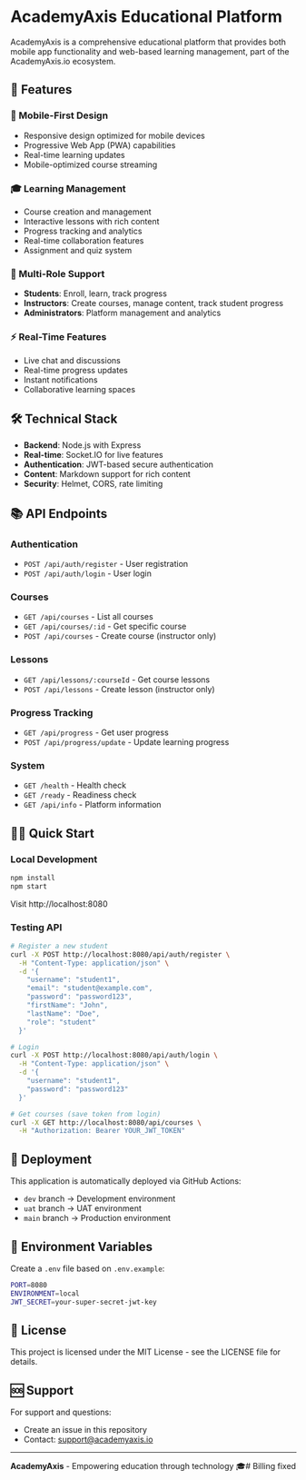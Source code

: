 # AcademyAxis Educational Platform

AcademyAxis is a comprehensive educational platform that provides both mobile app functionality and web-based learning management, part of the AcademyAxis.io ecosystem.

## 🚀 Features

### 📱 Mobile-First Design
- Responsive design optimized for mobile devices
- Progressive Web App (PWA) capabilities
- Real-time learning updates
- Mobile-optimized course streaming

### 🎓 Learning Management
- Course creation and management
- Interactive lessons with rich content
- Progress tracking and analytics
- Real-time collaboration features
- Assignment and quiz system

### 👥 Multi-Role Support
- **Students**: Enroll, learn, track progress
- **Instructors**: Create courses, manage content, track student progress
- **Administrators**: Platform management and analytics

### ⚡ Real-Time Features
- Live chat and discussions
- Real-time progress updates
- Instant notifications
- Collaborative learning spaces

## 🛠 Technical Stack

- **Backend**: Node.js with Express
- **Real-time**: Socket.IO for live features
- **Authentication**: JWT-based secure authentication
- **Content**: Markdown support for rich content
- **Security**: Helmet, CORS, rate limiting

## 📚 API Endpoints

### Authentication
- `POST /api/auth/register` - User registration
- `POST /api/auth/login` - User login

### Courses
- `GET /api/courses` - List all courses
- `GET /api/courses/:id` - Get specific course
- `POST /api/courses` - Create course (instructor only)

### Lessons
- `GET /api/lessons/:courseId` - Get course lessons
- `POST /api/lessons` - Create lesson (instructor only)

### Progress Tracking
- `GET /api/progress` - Get user progress
- `POST /api/progress/update` - Update learning progress

### System
- `GET /health` - Health check
- `GET /ready` - Readiness check
- `GET /api/info` - Platform information

## 🏃‍♂️ Quick Start

### Local Development
```bash
npm install
npm start
```

Visit http://localhost:8080

### Testing API

```bash
# Register a new student
curl -X POST http://localhost:8080/api/auth/register \
  -H "Content-Type: application/json" \
  -d '{
    "username": "student1",
    "email": "student@example.com", 
    "password": "password123",
    "firstName": "John",
    "lastName": "Doe",
    "role": "student"
  }'

# Login
curl -X POST http://localhost:8080/api/auth/login \
  -H "Content-Type: application/json" \
  -d '{
    "username": "student1",
    "password": "password123"
  }'

# Get courses (save token from login)
curl -X GET http://localhost:8080/api/courses \
  -H "Authorization: Bearer YOUR_JWT_TOKEN"
```

## 🚀 Deployment

This application is automatically deployed via GitHub Actions:

- `dev` branch → Development environment
- `uat` branch → UAT environment  
- `main` branch → Production environment

## 🔧 Environment Variables

Create a `.env` file based on `.env.example`:

```bash
PORT=8080
ENVIRONMENT=local
JWT_SECRET=your-super-secret-jwt-key
```

## 📄 License

This project is licensed under the MIT License - see the LICENSE file for details.

## 🆘 Support

For support and questions:
- Create an issue in this repository
- Contact: support@academyaxis.io

---

**AcademyAxis** - Empowering education through technology 🎓# Billing fixed
